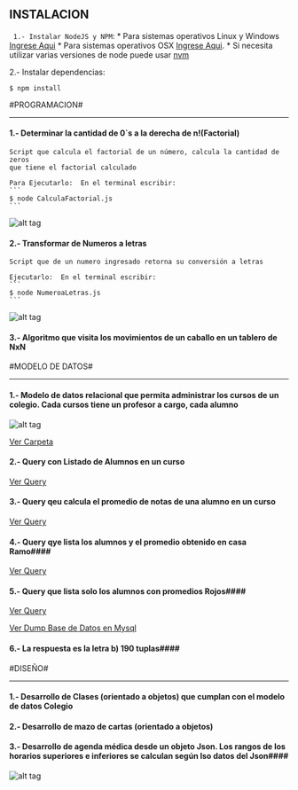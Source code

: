 ## INSTALACION  ##
`
1.- Instalar NodeJS y NPM`: 
	* Para sistemas operativos Linux 	y Windows [Ingrese Aqui](http://www.w3resource.com/node.js/installing-node.js-windows-and-linux.php)
	* Para sistemas operativos OSX [Ingrese Aqui](https://coolestguidesontheplanet.com/installing-node-js-on-macos/). 
	* Si necesita utilizar varias versiones de node puede usar [nvm](https://github.com/creationix/nvm)

2.- Instalar dependencias:   
```
$ npm install
```


#PROGRAMACION#
___________________________________________________________________________

#### 1.- Determinar la cantidad de 0`s a la derecha de n!(Factorial) ####
	
	Script que calcula el factorial de un número, calcula la cantidad de zeros
	que tiene el factorial calculado
	
	Para Ejecutarlo:  En el terminal escribir:
	```
	$ node CalculaFactorial.js
	```

![alt tag](http://apgca.cl/bin/test/factorial.png)





#### 2.- Transformar de Numeros a letras ####

	Script que de un numero ingresado retorna su conversión a letras

	Ejecutarlo:  En el terminal escribir:
	```
	$ node NumeroaLetras.js
	```

![alt tag](http://apgca.cl/bin/test/numeroLetras.png)



#### 3.- Algoritmo que visita los movimientos de un caballo en un tablero de NxN ####


#MODELO DE DATOS#
___________________________________________________________________________

#### 1.- Modelo de datos relacional que permita administrar los cursos de un colegio. Cada cursos tiene un profesor a cargo, cada alumno  ####

![alt tag](http://apgca.cl/bin/test/ModeloColegio.png)


[Ver Carpeta](https://github.com/mortegac/testProgramacion-nodejs/tree/master/modelo-datos)

#### 2.- Query con Listado de Alumnos en un curso #### 
[Ver Query](https://github.com/mortegac/testProgramacion-nodejs/blob/master/modelo-datos/2-ListaAlumCursos.sql) 

#### 3.- Query qeu calcula el promedio de notas de una alumno en un curso #### 
[Ver Query](https://github.com/mortegac/testProgramacion-nodejs/blob/master/modelo-datos/3-CalculaPromedioAlumCursos.sql) 

#### 4.- Query qye lista los alumnos y el promedio obtenido en casa Ramo#### 
[Ver Query](https://github.com/mortegac/testProgramacion-nodejs/blob/master/modelo-datos/4-ListaAlumnosPromedios.sql) 

#### 5.- Query que lista solo los alumnos con promedios Rojos#### 
[Ver Query](https://github.com/mortegac/testProgramacion-nodejs/blob/master/modelo-datos/5-ListaAlumnosPromediosRojos.sql) 

[Ver Dump Base de Datos en Mysql](https://github.com/mortegac/testProgramacion-nodejs/blob/master/modelo-datos/COLEGIO-NEW_2017-01-30.sql) 

#### 6.- La respuesta es la letra b) 190 tuplas#### 


#DISEÑO#
___________________________________________________________________________

#### 1.- Desarrollo de Clases (orientado a objetos) que cumplan con el modelo de datos Colegio ####

#### 2.- Desarrollo de mazo de cartas (orientado a objetos) ####

#### 3.- Desarrollo de agenda médica desde un objeto Json.  Los rangos de los horarios superiores e inferiores se calculan según lso datos del Json####
![alt tag](http://apgca.cl/bin/test/agenda.png)





